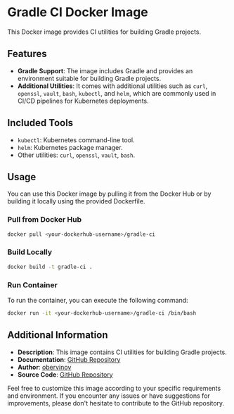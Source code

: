 # Gradle CI Docker Image

This Docker image provides CI utilities for building Gradle projects.

## Features

- **Gradle Support**: The image includes Gradle and provides an environment suitable for building Gradle projects.
- **Additional Utilities**: It comes with additional utilities such as `curl`, `openssl`, `vault`, `bash`, `kubectl`, and `helm`, which are commonly used in CI/CD pipelines for Kubernetes deployments.

## Included Tools

- `kubectl`: Kubernetes command-line tool.
- `helm`: Kubernetes package manager.
- Other utilities: `curl`, `openssl`, `vault`, `bash`.

## Usage

You can use this Docker image by pulling it from the Docker Hub or by building it locally using the provided Dockerfile.

### Pull from Docker Hub

```bash
docker pull <your-dockerhub-username>/gradle-ci
```

### Build Locally

```bash
docker build -t gradle-ci .
```

### Run Container

To run the container, you can execute the following command:

```bash
docker run -it <your-dockerhub-username>/gradle-ci /bin/bash
```

## Additional Information

- **Description**: This image contains CI utilities for building Gradle projects.
- **Documentation**: [GitHub Repository](https://github.com/obervinov/images/docker/gradle-ci/README.md)
- **Author**: [obervinov](https://github.com/obervinov)
- **Source Code**: [GitHub Repository](https://github.com/obervinov/images)

Feel free to customize this image according to your specific requirements and environment. If you encounter any issues or have suggestions for improvements, please don't hesitate to contribute to the GitHub repository.
